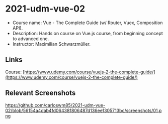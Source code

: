 # 2021-udm-vue-02
- Course name: Vue - The Complete Guide (w/ Router, Vuex, Composition API).
- Description: Hands on course  on Vue.js course, from beginning concept to advanced one.
- Instructor: Maximilian Schwarzmüller.

## Links 
Course: [https://www.udemy.com/course/vuejs-2-the-complete-guide/](https://www.udemy.com/course/vuejs-2-the-complete-guide/)

## Relevant Screenshots
https://github.com/carloswm85/2021-udm-vue-02/blob/56154a4dab4fd064381806487d136ee1305713bc/screenshots/01.png
